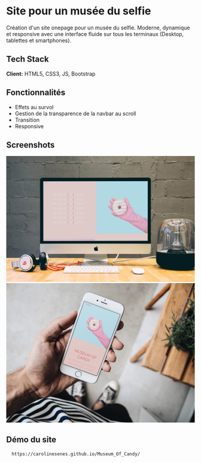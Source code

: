 
# Site pour un musée du selfie

Création d'un site onepage pour un musée du selfie. Moderne, dynamique et responsive avec une interface fluide sur tous les terminaux (Desktop, tablettes et smartphones).
## Tech Stack

**Client:** HTML5, CSS3, JS, Bootstrap

  
## Fonctionnalités

- Effets au survol
- Gestion de la transparence de la navbar au scroll
- Transition
- Responsive

  
## Screenshots

![desktop](https://github.com/CarolineSenes/Museum_Of_Candy/blob/master/imgs/screenshots/desktop.png)
![mobile](https://github.com/CarolineSenes/Museum_Of_Candy/blob/master/imgs/screenshots/mobile.png)
## Démo du site


```bash
  https://carolinesenes.github.io/Museum_Of_Candy/
```



  